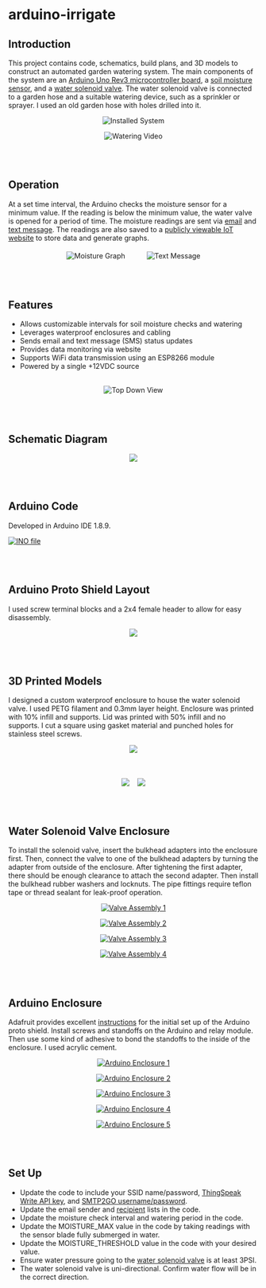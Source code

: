 # arduino-irrigate

 ## Introduction
 
 This project contains code, schematics, build plans, and 3D models to construct an automated garden watering system.  The main components of the system are an [Arduino Uno Rev3 microcontroller board](https://store.arduino.cc/usa/arduino-uno-rev3), a [soil moisture sensor](https://vegetronix.com/Products/VH400/), and a [water solenoid valve](https://www.adafruit.com/product/997).  The water solenoid valve is connected to a garden hose and a suitable watering device, such as a sprinkler or sprayer.  I used an old garden hose with holes drilled into it.  
 
<p align="center">
<img src="media/installed.jpg" alt="Installed System"/>
</p>
<p align="center">
<img src="media/watering_20fps.gif" alt="Watering Video"/>
</p>   
<br><br>
 
 ## Operation
 At a set time interval, the Arduino checks the moisture sensor for a minimum value. If the reading is below the minimum value, the water valve is opened for a period of time.  The moisture readings are sent via [email](https://www.smtp2go.com/setupguide/arduino/) and [text message](https://www.lifewire.com/sms-gateway-from-email-to-sms-text-message-2495456).  The readings are also saved to a [publicly viewable IoT website](https://community.thingspeak.com/tutorials/arduino/send-data-to-thingspeak-with-arduino/) to store data and generate graphs.

<p align="center">
<img src="media/graph.png" alt="Moisture Graph" align="middle" />
&nbsp&nbsp&nbsp&nbsp&nbsp&nbsp&nbsp&nbsp&nbsp
<img src="media/text.png" alt="Text Message" align="middle" />
</p>
<br><br>

## Features
- Allows customizable intervals for soil moisture checks and watering
- Leverages waterproof enclosures and cabling
- Sends email and text message (SMS) status updates
- Provides data monitoring via website
- Supports WiFi data transmission using an ESP8266 module
- Powered by a single +12VDC source
<br><br>

<p align="center">
<img src="media/overview.png" alt="Top Down View" align="middle" />
</p>
<br><br>

## Schematic Diagram
<p align="center">
<a href="build_plans/schematic_irrigate.pdf">
<img src="media/schematic_irrigate.png" src="Schematic"/></a></p>
<br><br>

## Arduino Code
Developed in Arduino IDE 1.8.9.
<p align="left">
<a href="code/irrigate.ino">
<img src="media/code_thumbnail.png" alt="INO file"/></a></p>
<br><br>

## Arduino Proto Shield Layout
I used screw terminal blocks and a 2x4 female header to allow for easy disassembly.
<p align="center">
<a href="build_plans/shield-layout_irrigate.png">
<img src="media/shield_thumbnail.png" src="Proto Shield Layout"/></a></p>
<br><br>

## 3D Printed Models
I designed a custom waterproof enclosure to house the water solenoid valve. I used PETG filament and 0.3mm layer height. Enclosure was printed with 10% infill and supports.  Lid was printed with 50% infill and no supports.  I cut a square using gasket material and punched holes for stainless steel screws. 
<p align="center">
<a href="3D_models">
<img src="media/valve_enclosure.png" src="3D Models"/></a></p>
<br>
<p align="center">
<a href="3D_models/valve_enclosure.stl">
<img src="media/enclosure_printed.jpg" src="Enclosure" align="middle"/></a>
&nbsp&nbsp
<a href="3D_models/valve_lid.stl">
<img src="media/lid_printed.jpg" src="Lid" align="middle"/></a></p>
<br><br>


## Water Solenoid Valve Enclosure 
To install the solenoid valve, insert the bulkhead adapters into the enclosure first.  Then, connect the valve to one of the bulkhead adapters by turning the adapter from outside of the enclosure.  After tightening the first adapter, there should be enough clearance to attach the second adapter.  Then install the bulkhead rubber washers and locknuts. The pipe fittings require teflon tape or thread sealant for leak-proof operation.
<p align="center">
<a href="build_plans/assembly_valve_enclosure.pdf">
<img src="media/valve_assembly1.png" alt="Valve Assembly 1"/>
</a></p> 
 
<p align="center">
<a href="build_plans/assembly_valve_enclosure.pdf">
<img src="media/valve_assembly2.png" alt="Valve Assembly 2"/>
</a></p> 

<p align="center">
<a href="build_plans/assembly_valve_enclosure.pdf">
<img src="media/valve_assembly3.png" alt="Valve Assembly 3"/>
</a></p> 

<p align="center">
<a href="build_plans/assembly_valve_enclosure.pdf">
<img src="media/valve_assembly4.png" alt="Valve Assembly 4"/>
</a></p> 
<br><br>


## Arduino Enclosure 
Adafruit provides excellent [instructions](https://learn.adafruit.com/adafruit-proto-shield-arduino?view=all) for the initial set up of the Arduino proto shield.
Install screws and standoffs on the Arduino and relay module. Then use some kind of adhesive to bond the standoffs to the inside of the enclosure.  I used acrylic cement.
<p align="center">
<a href="build_plans/assembly_arduino_enclosure.pdf">
<img src="media/arduino_enc1.png" alt="Arduino Enclosure 1"/>
</a></p> 

<p align="center">
<a href="build_plans/assembly_arduino_enclosure.pdf">
<img src="media/arduino_enc2.png" alt="Arduino Enclosure 2"/>
</a></p> 

<p align="center">
<a href="build_plans/assembly_arduino_enclosure.pdf">
<img src="media/arduino_enc3.png" alt="Arduino Enclosure 3"/>
</a></p> 

<p align="center">
<a href="build_plans/assembly_arduino_enclosure.pdf">
<img src="media/arduino_enc4.png" alt="Arduino Enclosure 4"/>
</a></p> 

<p align="center">
<a href="build_plans/assembly_arduino_enclosure.pdf">
<img src="media/arduino_enc5.png" alt="Arduino Enclosure 5"/>
</a></p> 
<br><br>

## Set Up
- Update the code to include your SSID name/password, [ThingSpeak Write API key](https://community.thingspeak.com/tutorials/arduino/send-data-to-thingspeak-with-arduino/), and [SMTP2GO username/password](https://www.smtp2go.com/setupguide/arduino/).
- Update the email sender and [recipient](https://www.lifewire.com/sms-gateway-from-email-to-sms-text-message-2495456) lists in the code.
- Update the moisture check interval and watering period in the code.
- Update the MOISTURE_MAX value in the code by taking readings with the sensor blade fully submerged in water.
- Update the MOISTURE_THRESHOLD value in the code with your desired value. 
- Ensure water pressure going to the [water solenoid valve](https://www.adafruit.com/product/997) is at least 3PSI.
- The water solenoid valve is uni-directional. Confirm water flow will be in the correct direction. 


